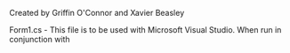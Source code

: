 Created by Griffin O'Connor and Xavier Beasley

Form1.cs - This file is to be used with Microsoft Visual Studio. When run in conjunction with 
